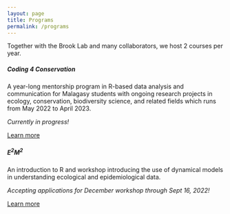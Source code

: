 ```yaml
---
layout: page
title: Programs
permalink: /programs
---
```


Together with the Brook Lab and many collaborators, we host 2 courses per year.

<div class="row">
  <div class="col-sm-6">
    <div class="card">
      <div class="card-body">
        <h5 class="card-title">Coding 4 Conservation</h5>
        <p class="card-text">A year-long mentorship program in R-based data analysis and communication for Malagasy students with ongoing research projects in ecology, conservation, biodiversity science, and related fields which runs from May 2022 to April 2023.</p>
        <p><em>Currently in progress!</em></p>
        <a href="https://coding4conservation.org/" class="btn btn-primary">Learn more</a>
      </div>
    </div>
  </div>
  <div class="col-sm-6">
    <div class="card">
      <div class="card-body">
        <h5 class="card-title">E<sup>2</sup>M<sup>2</sup></h5>
        <p class="card-text">An introduction to R and workshop introducing the use of dynamical models in understanding ecological and epidemiological data.</p>
        <p><em>Accepting applications for December workshop through Sept 16, 2022!</em></p>
        <a href="https://e2m2.org/" class="btn btn-primary">Learn more</a>
      </div>
    </div>
  </div>
</div>